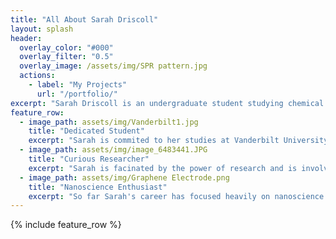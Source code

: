 ```yaml
---
title: "All About Sarah Driscoll"
layout: splash
header:
  overlay_color: "#000"
  overlay_filter: "0.5"
  overlay_image: /assets/img/SPR pattern.jpg
  actions:
    - label: "My Projects"
      url: "/portfolio/"
excerpt: "Sarah Driscoll is an undergraduate student studying chemical engineering and climate studies at Vanderbilt University. She is passionate about engaging in research to improve the community around her and is dedicated to her learning to be a knowledgeable engineer. Sarah is able and excited to learn about chemical engineering research as she pursues graduate school dreams!"
feature_row:
  - image_path: assets/img/Vanderbilt1.jpg
    title: "Dedicated Student"
    excerpt: "Sarah is commited to her studies at Vanderbilt University, always putting her learning first."
  - image_path: assets/img/image_6483441.JPG
    title: "Curious Researcher"
    excerpt: "Sarah is facinated by the power of research and is involved in multiple labs on Vanderbilt's campus."
  - image_path: assets/img/Graphene Electrode.png
    title: "Nanoscience Enthusiast"
    excerpt: "So far Sarah's career has focused heavily on nanoscience though she is looking to broaden her horizons!"
---
```


{% include feature_row %}

